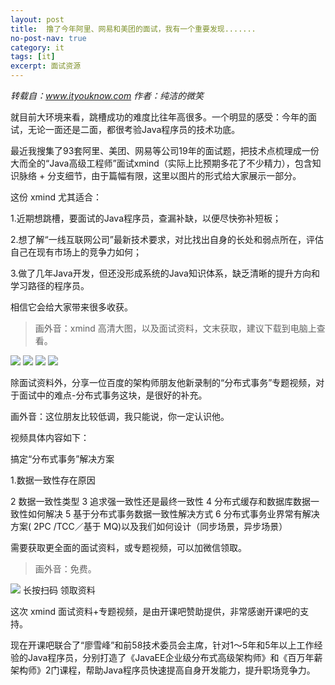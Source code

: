 ```yaml
---
layout: post
title:  撸了今年阿里、网易和美团的面试，我有一个重要发现.......
no-post-nav: true
category: it
tags: [it]
excerpt: 面试资源
---
```


*转载自：www.ityouknow.com*
*作者：纯洁的微笑* 

> 
就目前大环境来看，跳槽成功的难度比往年高很多。一个明显的感受：今年的面试，无论一面还是二面，都很考验Java程序员的技术功底。


最近我搜集了93套阿里、美团、网易等公司19年的面试题，把技术点梳理成一份大而全的“Java高级工程师”面试xmind（实际上比预期多花了不少精力），包含知识脉络 + 分支细节，由于篇幅有限，这里以图片的形式给大家展示一部分。


这份 xmind 尤其适合：

1.近期想跳槽，要面试的Java程序员，查漏补缺，以便尽快弥补短板；

2.想了解“一线互联网公司”最新技术要求，对比找出自身的长处和弱点所在，评估自己在现有市场上的竞争力如何；

3.做了几年Java开发，但还没形成系统的Java知识体系，缺乏清晰的提升方向和学习路径的程序员。

相信它会给大家带来很多收获。

> 画外音：xmind 高清大图，以及面试资料，文末获取，建议下载到电脑上查看。


![](http://favorites.ren/assets/images/2019/it/kkb01.jpg)
![](http://favorites.ren/assets/images/2019/it/kkb02.jpg)
![](http://favorites.ren/assets/images/2019/it/kkb03.jpg)
![](http://favorites.ren/assets/images/2019/it/kkb04.jpg)



除面试资料外，分享一位百度的架构师朋友他新录制的“分布式事务”专题视频，对于面试中的难点-分布式事务这块，是很好的补充。

画外音：这位朋友比较低调，我只能说，你一定认识他。

视频具体内容如下：

搞定“分布式事务”解决方案

1.数据一致性存在原因

2 数据一致性类型
3 追求强一致性还是最终一致性
4 分布式缓存和数据库数据一致性如何解决
5 基于分布式事务数据一致性解决方式
6 分布式事务业界常有解决方案( 2PC /TCC／基于 MQ)以及我们如何设计（同步场景，异步场景）



需要获取更全面的面试资料，或专题视频，可以加微信领取。

> 画外音：免费。


![](http://favorites.ren/assets/images/2019/it/kkb05.jpg)
长按扫码  领取资料


这次 xmind 面试资料+专题视频，是由开课吧赞助提供，非常感谢开课吧的支持。


现在开课吧联合了“廖雪峰”和前58技术委员会主席，针对1～5年和5年以上工作经验的Java程序员，分别打造了《JavaEE企业级分布式高级架构师》和《百万年薪架构师》2门课程，帮助Java程序员快速提高自身开发能力，提升职场竞争力。
